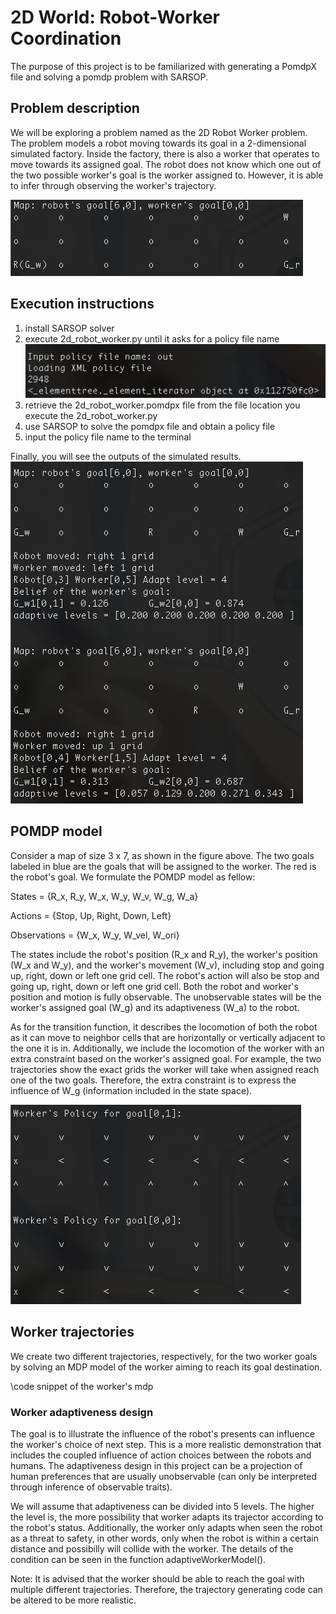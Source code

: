 # 2D World: Robot-Worker Coordination

The purpose of this project is to be familiarized with generating a PomdpX file and solving a pomdp problem with SARSOP.
 
## Problem description
We will be exploring a problem named as the 2D Robot Worker problem. The problem models a robot moving towards its goal in a 2-dimensional simulated factory. Inside the factory, there is also a worker that operates to move towards its assigned goal. The robot does not know which one out of the two possible worker's goal is the worker assigned to. However, it is able to infer through observing the worker's trajectory.

![Image of problem_map](/images/problem_map.png)

## Execution instructions
1) install SARSOP solver
2) execute 2d_robot_worker.py until it asks for a policy file name
![Image of input_policy](/images/input_policy.png)
3) retrieve the 2d_robot_worker.pomdpx file from the file location you execute the 2d_robot_worker.py
4) use SARSOP to solve the pomdpx file and obtain a policy file
5) input the policy file name to the terminal

Finally, you will see the outputs of the simulated results.
![Image of results](/images/results.png)

## POMDP model
Consider a map of size 3 x 7, as shown in the figure above. The two goals labeled in blue are the goals that will be assigned to the worker. The red is the robot's goal. We formulate the POMDP model as fellow:

States = {R_x, R_y, W_x, W_y, W_v, W_g, W_a}

Actions = {Stop, Up, Right, Down, Left}

Observations = {W_x, W_y, W_vel, W_ori}

The states include the robot's position (R_x and R_y), the worker's position (W_x and W_y), and the worker's movement (W_v), including stop and going up, right, down or left one grid cell. The robot's action will also be stop and going up, right, down or left one grid cell. Both the robot and worker's position and motion is fully observable. The unobservable states will be the worker's assigned goal (W_g) and its adaptiveness (W_a) to the robot.

As for the transition function, it describes the locomotion of both the robot as it can move to neighbor cells that are horizontally or vertically adjacent to the one it is in. Additionally, we include the locomotion of the worker with an extra constraint based on the worker's assigned goal. For example, the two trajectories show the exact grids the worker will take when assigned reach one of the two goals. Therefore, the extra constraint is to express the influence of W_g (information included in the state space).

![Image of worker_policies](/images/worker_policies.png)

## Worker trajectories

We create two different trajectories, respectively, for the two worker goals by solving an MDP model of the worker aiming to reach its goal destination.

\code snippet of the worker's mdp

### Worker adaptiveness design

The goal is to illustrate the influence of the robot's presents can influence the worker's choice of next step. This is a more realistic demonstration that includes the coupled influence of action choices between the robots and humans. The adaptiveness design in this project can be a projection of human preferences that are usually unobservable (can only be interpreted through inference of observable traits).

We will assume that adaptiveness can be divided into 5 levels. The higher the level is, the more possibility that worker adapts its trajector according to the robot's status. Additionally, the worker only adapts when seen the robot as a threat to safety, in other words, only when the robot is within a certain distance and possibilly will collide with the worker. The details of the condition can be seen in the function adaptiveWorkerModel().

Note: It is advised that the worker should be able to reach the goal with multiple different trajectories. Therefore, the trajectory generating code can be altered to be more realistic.



